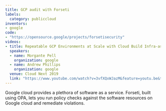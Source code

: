 ```yaml
---
title: GCP audit with Forseti
labels:
  category: publiccloud
inventors:
- google
code:
- "https://opensource.google/projects/forsetisecurity"
videos:
- title: Repeatable GCP Environments at Scale with Cloud Build Infra-as-Code Pipelines
  speakers:
  - name: Morgante Pell
    organization: google
  - name: Andrew Phillips
    organization: google
  venue: Cloud Next 2019
  link: "https://www.youtube.com/watch?v=3vfXQxWJazM&feature=youtu.be&t=2054"
---
```


Google cloud provides a plethora of software as a service. Forseti, built using
OPA, lets you run policy checks against the software resources on Google cloud
and remediate violations.
